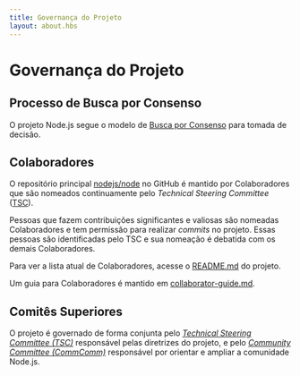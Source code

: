 ```yaml
---
title: Governança do Projeto
layout: about.hbs
---
```


<!--
# Project Governance
-->
# Governança do Projeto

<!--
## Consensus Seeking Process

The Node.js project follows a [Consensus Seeking][] decision making model.
-->
## Processo de Busca por Consenso

O projeto Node.js segue o modelo de [Busca por Consenso][] para tomada de decisão.

<!--
## Collaborators

The [nodejs/node][] core GitHub repository is maintained by the Collaborators
who are added by the Technical Steering Committee ([TSC][]) on an ongoing basis.

Individuals making significant and valuable contributions are made Collaborators
and given commit-access to the project. These individuals are identified by the
TSC and their nomination is discussed with the existing Collaborators.

For the current list of Collaborators, see the project's [README.md][].

A guide for Collaborators is maintained at [collaborator-guide.md][].
-->
## Colaboradores

O repositório principal [nodejs/node][] no GitHub é mantido por Colaboradores
que são nomeados continuamente pelo _Technical Steering Committee_ ([TSC][]).

Pessoas que fazem contribuições significantes e valiosas são nomeadas Colaboradores
e tem permissão para realizar _commits_ no projeto. Essas pessoas são identificadas
pelo TSC e sua nomeação é debatida com os demais Colaboradores.

Para ver a lista atual de Colaboradores, acesse o [README.md][] do projeto.

Um guia para Colaboradores é mantido em [collaborator-guide.md][].

<!--
## Top Level Committees

The project is governed jointly by the [Technical Steering Committee (TSC)][]
which is responsible for high-level guidance of the project, and the
[Community Committee (CommComm)][] which is responsible for guiding and
extending the Node.js community.
-->
## Comitês Superiores

O projeto é governado de forma conjunta pelo _[Technical Steering Committee (TSC)][]_
responsável pelas diretrizes do projeto, e pelo _[Community Committee (CommComm)][]_
responsável por orientar e ampliar a comunidade Node.js.

[collaborator-guide.md]: https://github.com/nodejs/node/blob/master/doc/contributing/collaborator-guide.md
[Community Committee (CommComm)]: https://github.com/nodejs/community-committee/blob/master/Community-Committee-Charter.md
[Busca por Consenso]: https://en.wikipedia.org/wiki/Consensus-seeking_decision-making
[README.md]: https://github.com/nodejs/node/blob/master/README.md#current-project-team-members
[Technical Steering Committee (TSC)]: https://github.com/nodejs/TSC/blob/master/TSC-Charter.md
[TSC]: https://github.com/nodejs/TSC
[nodejs/node]: https://github.com/nodejs/node
